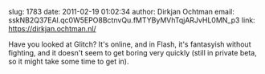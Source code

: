 slug:    1783
date:    2011-02-19 01:02:34
author:  Dirkjan Ochtman
email:   sskNB2Q37EAl.qc0W5EPO8BctnvQu.fMTYByMVhTqjARJvHL0MN_p3
link:     https://dirkjan.ochtman.nl/

Have you looked at Glitch? It's online, and in Flash, it's fantasyish
without fighting, and it doesn't seem to get boring very quickly
(still in private beta, so it might take some time to get in).
